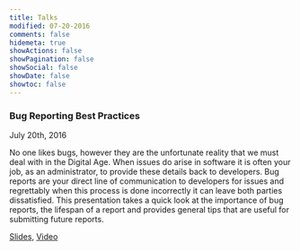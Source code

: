 ```yaml
---
title: Talks
modified: 07-20-2016
comments: false
hidemeta: true
showActions: false
showPagination: false
showSocial: false
showDate: false
showtoc: false
---
```


### Bug Reporting Best Practices

July 20th, 2016

No one likes bugs, however they are the unfortunate reality that we must deal with in the Digital Age. When issues do arise in software it is often your job, as an administrator, to provide these details back to developers. Bug reports are your direct line of communication to developers for issues and regrettably when this process is done incorrectly it can leave both parties dissatisfied. This presentation takes a quick look at the importance of bug reports, the lifespan of a report and provides general tips that are useful for submitting future reports.

[Slides](/talks/BugReportingBestPractices.key.pdf), [Video](https://stream.lib.utah.edu/index.php?c=details&id=12607)
